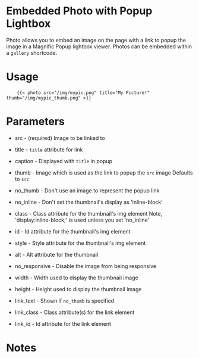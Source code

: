
# Embedded Photo with Popup Lightbox 
Photo allows you to embed an image on the page with a link to popup the
image in a Magnific Popup lightbox viewer.
Photos can be embedded within a `gallery` shortcode.

# Usage
```
	{{< photo src="/img/mypic.png" title="My Picture!" thumb="/img/mypic_thumb.png" >}}
```

# Parameters
* src	- (required) Image to be linked to
* title - `title` attribute for link
* caption - Displayed with `title` in popup
* thumb - Image which is used as the link to popup the `src` image
		Defaults to `src`
* no_thumb - Don't use an image to represent the popup link

* no_inline - Don't set the thumbnail's display as 'inline-block' 
* class - Class attribute for the thumbnail's img element
		Note, 'display:inline-block;' is used unless you set 'no_inline'
* id - Id attribute for the thumbnail's img element
* style - Style attribute for the thumbnail's img element
* alt - Alt attribute for the thumbnail
* no_responsive - Disable the image from being responsive
* width - Width used to display the thumbnail image
* height - Height used to display the thumbnail image

* link_text - Shown if `no_thumb` is specified
* link_class - Class attribute(s) for the link element
* link_id - Id attribute for the link element

# Notes


